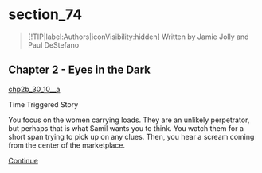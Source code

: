 
# section_74

>[!TIP|label:Authors|iconVisibility:hidden]
>Written by Jamie Jolly and Paul DeStefano

## Chapter 2 - Eyes in the Dark

[chp2b_30_10__a](../../decomp/app/src/main/res/raw/chp2b_30_10__a.mp3 ':include :type=audio')

Time Triggered Story

You focus on the women carrying loads. They are an unlikely perpetrator, but perhaps that is what Samil wants you to think. You watch them for a short span trying to pick up on any clues. Then, you hear a scream coming from the center of the marketplace.

[Continue](output/chapter2/section_72.md)


